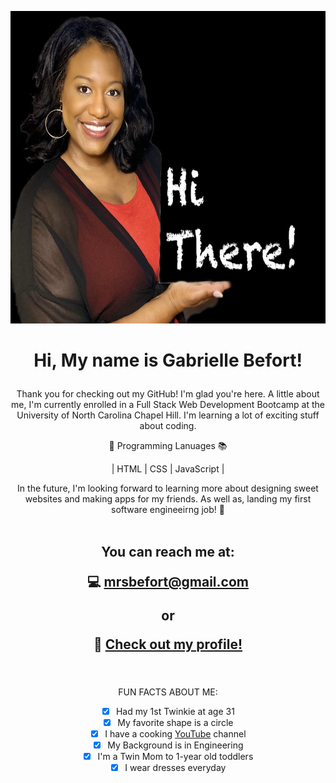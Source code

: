 <p align="center">
 <img src="./images/IMG_7855.JPG" width="700" height="500">
</p>


<h1><p align="center"> Hi, My name is Gabrielle Befort!</p></h1>

<p align="center">
Thank you for checking out my GitHub! I'm glad you're here. A little about me, I'm currently enrolled in a Full Stack Web Development Bootcamp at the University of North Carolina Chapel Hill. I'm learning a lot of exciting stuff about coding. </p>

<div align="center">
 
 📝  Programming Lanuages 📚 

| HTML | CSS | JavaScript |
 
<div>

In the future, I'm looking forward to learning more about designing sweet websites and making apps for my friends. As well as, landing my first software engineeirng job! 🤩
<br>
 <br>

<h2>You can reach me at:
 
 
💻  mrsbefort@gmail.com 

or 

🔗 [Check out my profile!](http://mrsbefort.github.io/Looking-for-a-Developer/)
 </h2>

<br>
  <br>
FUN FACTS ABOUT ME: 
 
- [x] Had my 1st Twinkie at age 31 
- [x] My favorite shape is a circle
- [x] I have a cooking [YouTube](https://www.youtube.com/channel/UCcIOfGLVae1qwZrBlfOASKg) channel 
- [x] My Background is in Engineering
- [x] I'm a Twin Mom to 1-year old toddlers
- [x] I wear dresses everyday

 <br>



